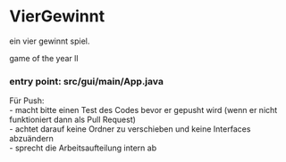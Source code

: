 # VierGewinnt

ein vier gewinnt spiel.

game of the year
ll
### entry point: src/gui/main/App.java

Für Push:  
    - macht bitte einen Test des Codes bevor er gepusht wird (wenn er nicht funktioniert dann als Pull Request) <br>
    - achtet darauf keine Ordner zu verschieben und keine Interfaces abzuändern<br>
    - sprecht die Arbeitsaufteilung intern ab<br>
